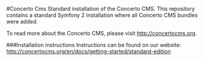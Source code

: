 #Concerto Cms
Standard installation of the Concerto CMS. This repository contains a standard Symfony 2 installation where all Concerto CMS bundles were added.

To read more about the Concerto CMS, please visit http://concertocms.org.

###Installation instructions
Instructions can be found on our website:
http://concertocms.org/en/docs/getting-started/standard-edition
